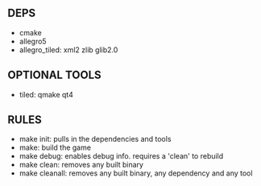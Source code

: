 DEPS
----

- cmake
- allegro5
- allegro_tiled: xml2 zlib glib2.0

OPTIONAL TOOLS
--------------

- tiled: qmake qt4


RULES
-----

- make init: pulls in the dependencies and tools
- make: build the game
- make debug: enables debug info. requires a 'clean' to rebuild
- make clean: removes any built binary
- make cleanall: removes any built binary, any dependency and any tool
